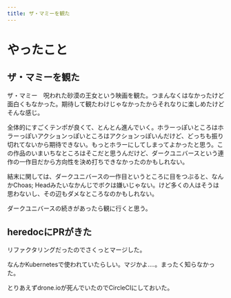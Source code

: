 ```yaml
---
title: ザ・マミーを観た
---
```


# やったこと

## ザ・マミーを観た

ザ・マミー　呪われた砂漠の王女という映画を観た。つまんなくはなかったけど面白くもなかった。期待して観たわけじゃなかったからそれなりに楽しめたけどそんな感じ。

全体的にすごくテンポが良くて、とんとん進んでいく。ホラーっぽいところはホラーっぽいアクションっぽいところはアクションっぽいんだけど、どっちも振り切れてないから期待できない。もっとホラーにしてしまってよかったと思う。この作品のいまいちなところはそこだと思うんだけど、ダークユニバースという連作の一作目だから方向性を決め打ちできなかったのかもしれない。

結末に関しては、ダークユニバースの一作目というところに目をつぶると、なんかChoas; Headみたいなかんじでボクは嫌いじゃない。けど多くの人はそうは思わないし、その辺もダメなところなのかもしれない。

ダークユニバースの続きがあったら観に行くと思う。

## heredocにPRがきた

リファクタリングだったのでさくっとマージした。

なんかKubernetesで使われていたらしい。マジかよ‥‥。まったく知らなかった。

とりあえずdrone.ioが死んでいたのでCircleCIにしておいた。
